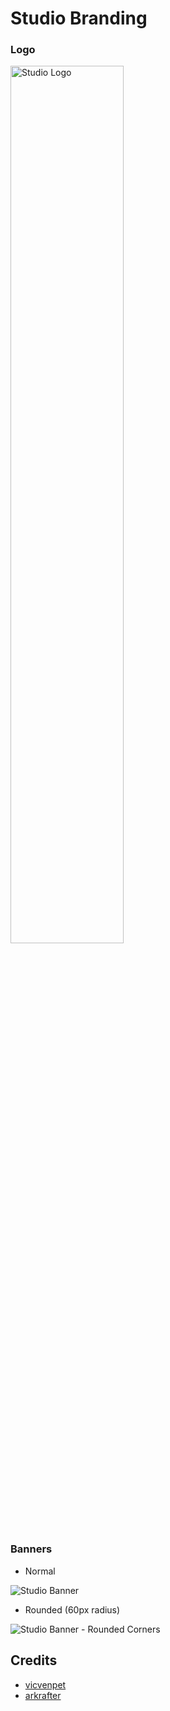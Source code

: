 # Studio Branding

### Logo
<img src="" width="60%" height="60%" title="Studio Logo">

### Banners
- Normal
<img src="" title="Studio Banner">

- Rounded (60px radius)
<img src="" title="Studio Banner - Rounded Corners">

## Credits
- [vicvenpet](https://github.com/vicvenpet)
- [arkrafter](https://github.com/arkrafter)
